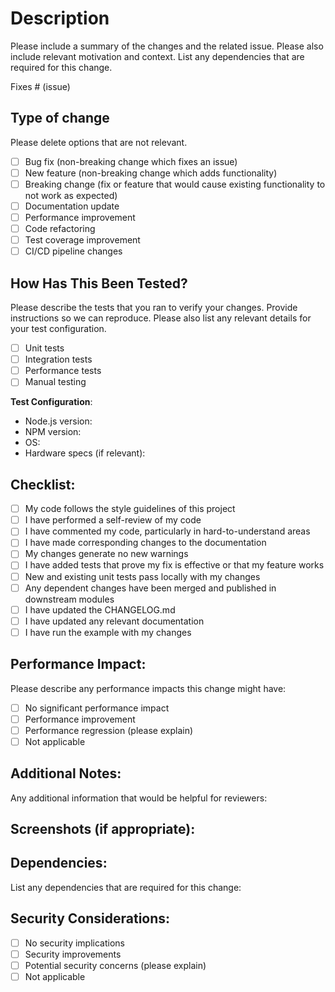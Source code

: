 # Description

Please include a summary of the changes and the related issue. Please also include relevant motivation and context. List any dependencies that are required for this change.

Fixes # (issue)

## Type of change

Please delete options that are not relevant.

- [ ] Bug fix (non-breaking change which fixes an issue)
- [ ] New feature (non-breaking change which adds functionality)
- [ ] Breaking change (fix or feature that would cause existing functionality to not work as expected)
- [ ] Documentation update
- [ ] Performance improvement
- [ ] Code refactoring
- [ ] Test coverage improvement
- [ ] CI/CD pipeline changes

## How Has This Been Tested?

Please describe the tests that you ran to verify your changes. Provide instructions so we can reproduce. Please also list any relevant details for your test configuration.

- [ ] Unit tests
- [ ] Integration tests
- [ ] Performance tests
- [ ] Manual testing

**Test Configuration**:
* Node.js version:
* NPM version:
* OS:
* Hardware specs (if relevant):

## Checklist:

- [ ] My code follows the style guidelines of this project
- [ ] I have performed a self-review of my code
- [ ] I have commented my code, particularly in hard-to-understand areas
- [ ] I have made corresponding changes to the documentation
- [ ] My changes generate no new warnings
- [ ] I have added tests that prove my fix is effective or that my feature works
- [ ] New and existing unit tests pass locally with my changes
- [ ] Any dependent changes have been merged and published in downstream modules
- [ ] I have updated the CHANGELOG.md
- [ ] I have updated any relevant documentation
- [ ] I have run the example with my changes

## Performance Impact:

Please describe any performance impacts this change might have:

- [ ] No significant performance impact
- [ ] Performance improvement
- [ ] Performance regression (please explain)
- [ ] Not applicable

## Additional Notes:

Any additional information that would be helpful for reviewers:

## Screenshots (if appropriate):

## Dependencies:

List any dependencies that are required for this change:

## Security Considerations:

- [ ] No security implications
- [ ] Security improvements
- [ ] Potential security concerns (please explain)
- [ ] Not applicable
